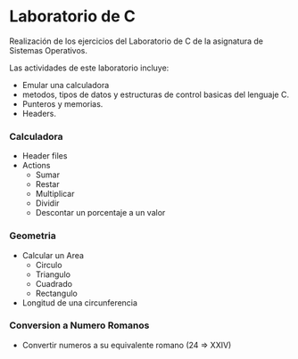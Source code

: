 # Laboratorio de C

Realización de los ejercicios del Laboratorio de C de la asignatura de Sistemas Operativos.  

Las actividades de este laboratorio incluye:  

- Emular una calculadora 
- metodos, tipos de datos y estructuras de control basicas del lenguaje C. 
- Punteros y memorias. 
- Headers. 

### Calculadora

- Header files
- Actions
    - Sumar
    - Restar
    - Multiplicar
    - Dividir
    - Descontar un porcentaje a un valor
    
### Geometria
    
- Calcular un Area
    - Circulo
    - Triangulo
    - Cuadrado
    - Rectangulo
- Longitud de una circunferencia

### Conversion a Numero Romanos

- Convertir numeros a su equivalente romano (24 => XXIV)


